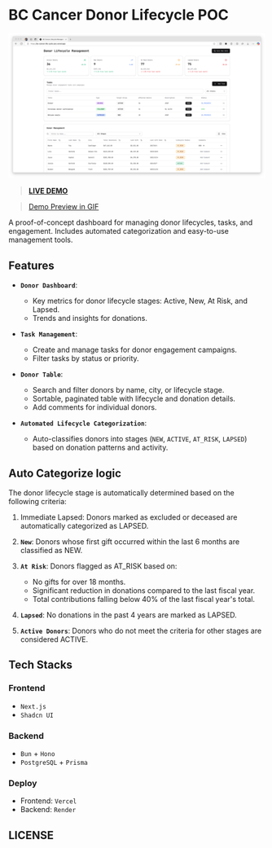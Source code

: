 # BC Cancer Donor Lifecycle POC

![landing](assets/landing.png)

> **[LIVE DEMO](https://bc-cancer-life-cycle-poc.vercel.app/)**

> [Demo Preview in GIF](https://imgur.com/a/LYidlZ6)

A proof-of-concept dashboard for managing donor lifecycles, tasks, and engagement. Includes automated categorization and easy-to-use management tools.

## Features

- **`Donor Dashboard`**:
  - Key metrics for donor lifecycle stages: Active, New, At Risk, and Lapsed.
  - Trends and insights for donations.

- **`Task Management`**:
  - Create and manage tasks for donor engagement campaigns.
  - Filter tasks by status or priority.

- **`Donor Table`**:
  - Search and filter donors by name, city, or lifecycle stage.
  - Sortable, paginated table with lifecycle and donation details.
  - Add comments for individual donors.
  
- **`Automated Lifecycle Categorization`**:
  - Auto-classifies donors into stages (`NEW`, `ACTIVE`, `AT_RISK`, `LAPSED`) based on donation patterns and activity.

## Auto Categorize logic

The donor lifecycle stage is automatically determined based on the following criteria:

1. Immediate Lapsed: Donors marked as excluded or deceased are automatically categorized as LAPSED.

2. **`New`**: Donors whose first gift occurred within the last 6 months are classified as NEW.

3. **`At Risk`**: Donors flagged as AT_RISK based on:

   - No gifts for over 18 months.
   - Significant reduction in donations compared to the last fiscal year.
   - Total contributions falling below 40% of the last fiscal year's total.

4. **`Lapsed`**: No donations in the past 4 years are marked as LAPSED.

5. **`Active Donors`**: Donors who do not meet the criteria for other stages are considered ACTIVE.

## Tech Stacks

### Frontend

- `Next.js`
- `Shadcn UI`

### Backend

- `Bun` + `Hono`
- `PostgreSQL` + `Prisma`

### Deploy

- Frontend: `Vercel`
- Backend: `Render`

## LICENSE
